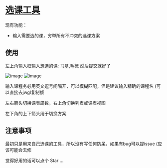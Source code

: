 # [选课工具](https://help-me-select-my-course.herokuapp.com/)

现有功能：

- 输入需要选的课，穷举所有不冲突的选课方案

## 使用

左上角输入框输入想选的课: 马基,毛概 然后提交就好了

![image](https://user-images.githubusercontent.com/82298915/184543098-1df641a3-7026-4451-90bf-be4dfa24da21.png)
![image](https://user-images.githubusercontent.com/82298915/184543155-bb2f7c84-9fff-4810-b08c-0471118b8980.png)

输入课程务必用英文逗号间隔开，可以模糊匹配，但是建议输入精确的课程名 (可以直接去jwgl复制额

左右箭头切换课表周数，右上角切换列表或课表视图

左下角的上下箭头用于切换方案

## 注意事项

最初只是用来自己选课的工具，所以没有写任何防呆，如果有bug可以提issue (应该可能会去修


觉得好用的话可以点个 Star ...
